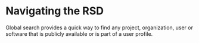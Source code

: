 # Navigating the RSD

Global search provides a quick way to find any project, organization, user or software that is publicly available or is part of a user profile.
